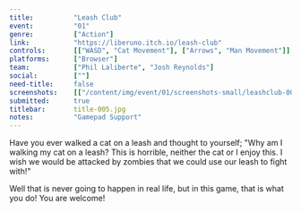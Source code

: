 ```yaml
---
title:          "Leash Club"
event:          "01"
genre:          ["Action"]
link:           "https://liberuno.itch.io/leash-club"
controls:       [["WASD", "Cat Movement"], ["Arrows", "Man Movement"]]
platforms:      ["Browser"]
team:           ["Phil Laliberte", "Josh Reynolds"]
social:         [""]
need-title:     false
screenshots:    [["/content/img/event/01/screenshots-small/leashclub-000.jpg", "/content/img/event/01/screenshots/leashclub-000.jpg"]]
submitted:      true
titlebar:       title-005.jpg
notes:          "Gamepad Support"
---
```

Have you ever walked a cat on a leash and thought to yourself; "Why am I walking my cat on a leash? This is horrible, neither the cat or I enjoy this. I wish we would be attacked by zombies that we could use our leash to fight with!"

Well that is never going to happen in real life, but in this game, that is what you do! You are welcome!